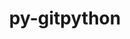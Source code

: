 ---
title: "py-gitpython"
layout: cache
categories: [package, develop]
meta: {"versions": ["3.1.40"], "compilers": ["gcc@=7.3.1"], "oss": ["amzn2"], "platforms": ["linux"], "targets": ["aarch64", "neoverse_n1", "x86_64_v3"], "stacks": ["aws-isc", "aws-isc-aarch64", "root"], "num_specs": 9, "num_specs_by_stack": {"root": 9, "aws-isc-aarch64": 6, "aws-isc": 3}}
spec_details: [{"hash": "hkuec7ik52kndkalqea3sinhfdejorja", "compiler": "gcc@=7.3.1", "versions": ["3.1.40"], "os": "amzn2", "platform": "linux", "target": "aarch64", "variants": ["build_system=python_pip"], "stacks": ["root", "aws-isc-aarch64"], "size": "-", "tarball": "https://binaries.spack.io/develop/build_cache/linux-amzn2-aarch64/gcc-7.3.1/py-gitpython-3.1.40/linux-amzn2-aarch64-gcc-7.3.1-py-gitpython-3.1.40-hkuec7ik52kndkalqea3sinhfdejorja.spack"}, {"hash": "6aihlkd62avokj6eeor3tpa2qujdvptw", "compiler": "gcc@=7.3.1", "versions": ["3.1.40"], "os": "amzn2", "platform": "linux", "target": "aarch64", "variants": ["build_system=python_pip"], "stacks": ["root", "aws-isc-aarch64"], "size": "-", "tarball": "https://binaries.spack.io/develop/build_cache/linux-amzn2-aarch64/gcc-7.3.1/py-gitpython-3.1.40/linux-amzn2-aarch64-gcc-7.3.1-py-gitpython-3.1.40-6aihlkd62avokj6eeor3tpa2qujdvptw.spack"}, {"hash": "ckzghhxov4hqllnvkz5577rsegsf4p77", "compiler": "gcc@=7.3.1", "versions": ["3.1.40"], "os": "amzn2", "platform": "linux", "target": "aarch64", "variants": ["build_system=python_pip"], "stacks": ["root", "aws-isc-aarch64"], "size": "-", "tarball": "https://binaries.spack.io/develop/build_cache/linux-amzn2-aarch64/gcc-7.3.1/py-gitpython-3.1.40/linux-amzn2-aarch64-gcc-7.3.1-py-gitpython-3.1.40-ckzghhxov4hqllnvkz5577rsegsf4p77.spack"}, {"hash": "no2ccyjowx5dtqrmgxsw36zxi6kynlgl", "compiler": "gcc@=7.3.1", "versions": ["3.1.40"], "os": "amzn2", "platform": "linux", "target": "neoverse_n1", "variants": ["build_system=python_pip"], "stacks": ["root", "aws-isc-aarch64"], "size": "-", "tarball": "https://binaries.spack.io/develop/build_cache/linux-amzn2-neoverse_n1/gcc-7.3.1/py-gitpython-3.1.40/linux-amzn2-neoverse_n1-gcc-7.3.1-py-gitpython-3.1.40-no2ccyjowx5dtqrmgxsw36zxi6kynlgl.spack"}, {"hash": "4dqyf7xw2qbd4cucn2irqlumyzlmckqt", "compiler": "gcc@=7.3.1", "versions": ["3.1.40"], "os": "amzn2", "platform": "linux", "target": "neoverse_n1", "variants": ["build_system=python_pip"], "stacks": ["root", "aws-isc-aarch64"], "size": "-", "tarball": "https://binaries.spack.io/develop/build_cache/linux-amzn2-neoverse_n1/gcc-7.3.1/py-gitpython-3.1.40/linux-amzn2-neoverse_n1-gcc-7.3.1-py-gitpython-3.1.40-4dqyf7xw2qbd4cucn2irqlumyzlmckqt.spack"}, {"hash": "ulp4bhpmxlzcoou52j7vkdewp3zn7myw", "compiler": "gcc@=7.3.1", "versions": ["3.1.40"], "os": "amzn2", "platform": "linux", "target": "neoverse_n1", "variants": ["build_system=python_pip"], "stacks": ["root", "aws-isc-aarch64"], "size": "-", "tarball": "https://binaries.spack.io/develop/build_cache/linux-amzn2-neoverse_n1/gcc-7.3.1/py-gitpython-3.1.40/linux-amzn2-neoverse_n1-gcc-7.3.1-py-gitpython-3.1.40-ulp4bhpmxlzcoou52j7vkdewp3zn7myw.spack"}, {"hash": "mxl3b4qvwabrwfogw4eym656zzbqok6d", "compiler": "gcc@=7.3.1", "versions": ["3.1.40"], "os": "amzn2", "platform": "linux", "target": "x86_64_v3", "variants": ["build_system=python_pip"], "stacks": ["root", "aws-isc"], "size": "-", "tarball": "https://binaries.spack.io/develop/build_cache/linux-amzn2-x86_64_v3/gcc-7.3.1/py-gitpython-3.1.40/linux-amzn2-x86_64_v3-gcc-7.3.1-py-gitpython-3.1.40-mxl3b4qvwabrwfogw4eym656zzbqok6d.spack"}, {"hash": "udy7jqpnhbxvvobunuqsw4mfznmbxxpi", "compiler": "gcc@=7.3.1", "versions": ["3.1.40"], "os": "amzn2", "platform": "linux", "target": "x86_64_v3", "variants": ["build_system=python_pip"], "stacks": ["root", "aws-isc"], "size": "-", "tarball": "https://binaries.spack.io/develop/build_cache/linux-amzn2-x86_64_v3/gcc-7.3.1/py-gitpython-3.1.40/linux-amzn2-x86_64_v3-gcc-7.3.1-py-gitpython-3.1.40-udy7jqpnhbxvvobunuqsw4mfznmbxxpi.spack"}, {"hash": "e2rfflpa7wlhxhax65sgkcnx5p63y3uk", "compiler": "gcc@=7.3.1", "versions": ["3.1.40"], "os": "amzn2", "platform": "linux", "target": "x86_64_v3", "variants": ["build_system=python_pip"], "stacks": ["root", "aws-isc"], "size": "-", "tarball": "https://binaries.spack.io/develop/build_cache/linux-amzn2-x86_64_v3/gcc-7.3.1/py-gitpython-3.1.40/linux-amzn2-x86_64_v3-gcc-7.3.1-py-gitpython-3.1.40-e2rfflpa7wlhxhax65sgkcnx5p63y3uk.spack"}]
---